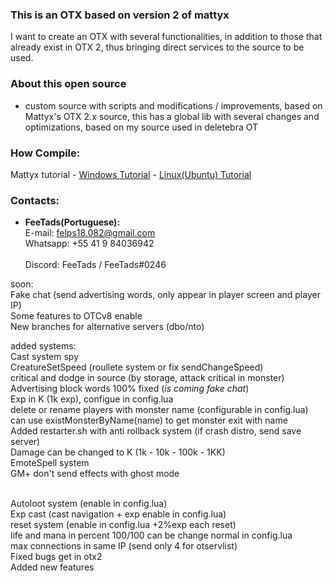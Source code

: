 ### This is an OTX based on version 2 of mattyx
I want to create an OTX with several functionalities, in addition to those that already exist in OTX 2, thus bringing direct services to the source to be used.

### About this open source
  - custom source with scripts and modifications / improvements, based on Mattyx's OTX 2.x source, this has a global lib with several changes and optimizations, based on my source used in deletebra OT

### How Compile:
Mattyx tutorial - [Windows Tutorial](https://github.com/mattyx14/otxserver/wiki/Compilling-on-Windows) - [Linux(Ubuntu) Tutorial](https://github.com/mattyx14/otxserver/wiki/Compiling-OTX2-on-Ubuntu)

### Contacts:
- <b>FeeTads(Portuguese):</b><br>
E-mail: felps18.082@gmail.com<br>
Whatsapp: +55 41 9 84036942<br><br>
Discord: FeeTads / FeeTads#0246

soon:<br>
Fake chat (send advertising words, only appear in player screen and player IP)<br>
Some features to OTCv8 enable<br>
New branches for alternative servers (dbo/nto)<br>


added systems:<br>
Cast system spy<br>
CreatureSetSpeed (roullete system or fix sendChangeSpeed)<br>
critical and dodge in source (by storage, attack critical in monster)<br>
Advertising block words 100% fixed (*is coming fake chat*)<br>
Exp in K (1k exp), configue in config.lua<br>
delete or rename players with monster name (configurable in config.lua) <br> 
can use existMonsterByName(name) to get monster exit with name<br>
Added restarter.sh with anti rollback system (if crash distro, send save server)<br>
Damage can be changed to K (1k - 10k - 100k - 1KK)<br>
EmoteSpell system<br>
GM+ don't send effects with ghost mode<br>

<br>
Autoloot system (enable in config.lua)<br>
Exp cast (cast navigation + exp enable in config.lua)<br>
reset system (enable in config.lua +2%exp each reset)<br>
life and mana in percent 100/100 can be change normal in config.lua<br>
max connections in same IP (send only 4 for otservlist)<br>
Fixed bugs get in otx2<br>
Added new features<br>
